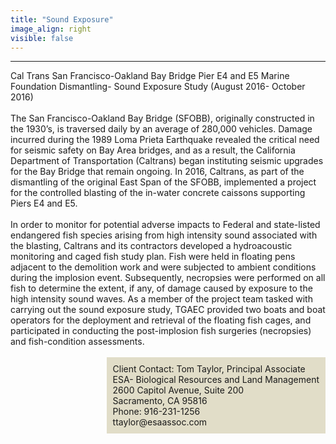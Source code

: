 ```yaml
---
title: "Sound Exposure"
image_align: right
visible: false
---
```

---
<div class="h4 text-dark">Cal Trans San Francisco-Oakland Bay Bridge Pier E4 and E5 Marine Foundation Dismantling- Sound Exposure Study (August 2016- October 2016)</div>
<br>

<div> 
The San Francisco-Oakland Bay Bridge (SFOBB), originally constructed in the 1930’s, is traversed daily by an average of 280,000 vehicles.  Damage incurred during the 1989 Loma Prieta Earthquake revealed the critical need for seismic safety on Bay Area bridges, and as a result, the California Department of Transportation (Caltrans) began instituting seismic upgrades for the Bay Bridge that remain ongoing.  In 2016, Caltrans, as part of the dismantling of the original East Span of the SFOBB, implemented a project for the controlled blasting of the in-water concrete caissons supporting Piers E4 and E5.  
<br><br>
In order to monitor for potential adverse impacts to Federal and state-listed endangered fish species arising from high intensity sound associated with the blasting, Caltrans and its contractors developed a hydroacoustic monitoring and caged fish study plan.  Fish were held in floating pens adjacent to the demolition work and were subjected to ambient conditions during the implosion event.  Subsequently, necropsies were performed on all fish to determine the extent, if any, of damage caused by exposure to the high intensity sound waves.  As a member of the project team tasked with carrying out the sound exposure study, TGAEC provided two boats and boat operators for the deployment and retrieval of the floating fish cages, and participated in conducting the post-implosion fish surgeries (necropsies) and fish-condition assessments.
</div>

<br>

<div class="h6 text-dark" style="padding:10px; float: right; background-color:rgb(225,221,200);">
Client Contact:
Tom Taylor, Principal Associate  <br>
ESA- Biological Resources and Land Management    <br>
2600 Capitol Avenue, Suite 200    <br>
Sacramento, CA 95816    <br>
Phone: 916-231-1256    <br>
ttaylor@esaassoc.com     <br>
</div>
